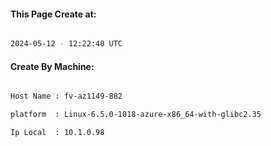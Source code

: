 
   
#### This Page Create at:

```bash

2024-05-12 - 12:22:40 UTC

```

#### Create By Machine:

```bash

Host Name : fv-az1149-882

platform  : Linux-6.5.0-1018-azure-x86_64-with-glibc2.35

Ip Local  : 10.1.0.98

```

